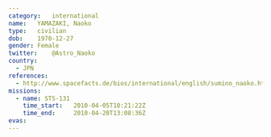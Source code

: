 ```yaml
---
category:	international
name:	YAMAZAKI, Naoko
type:	civilian
dob:	1970-12-27
gender:	Female
twitter:	@Astro_Naoko
country:
  - JPN
references:
  - http://www.spacefacts.de/bios/international/english/sumino_naoko.htm
missions:
  - name: STS-131
    time_start:   2010-04-05T10:21:22Z
    time_end:     2010-04-20T13:08:36Z
evas:
---
```


